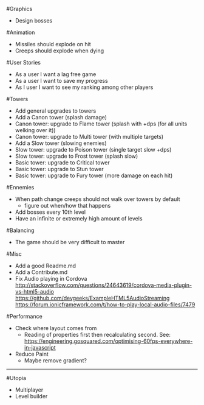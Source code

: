 #Graphics

- Design bosses


#Animation

- Missiles should explode on hit
- Creeps should explode when dying


#User Stories

- As a user I want a lag free game
- As a user I want to save my progress
- As I user I want to see my ranking among other players


#Towers

- Add general upgrades to towers
- Add a Canon tower (splash damage)
- Canon tower: upgrade to Flame tower (splash with +dps (for all units welking over it))
- Canon tower: upgrade to Multi tower (with multiple targets)
- Add a Slow tower (slowing enemies)
- Slow tower: upgrade to Poison tower (single target slow +dps)
- Slow tower: upgrade to Frost tower (splash slow)
- Basic tower: upgrade to Critical tower
- Basic tower: upgrade to Stun tower
- Basic tower: upgrade to Fury tower (more damage on each hit)


#Ennemies

- When path change creeps should not walk over towers by default
  - figure out when/how that happens
- Add bosses every 10th level
- Have an infinite or extremely high amount of levels


#Balancing

- The game should be very difficult to master


#Misc

- Add a good Readme.md
- Add a Contribute.md
- Fix Audio playing in Cordova
http://stackoverflow.com/questions/24643619/cordova-media-plugin-vs-html5-audio
https://github.com/devgeeks/ExampleHTML5AudioStreaming
https://forum.ionicframework.com/t/how-to-play-local-audio-files/7479


#Performance

- Check where layout comes from
  - Reading of properties first then recalculating second. See: https://engineering.gosquared.com/optimising-60fps-everywhere-in-javascript
- Reduce Paint
  - Maybe remove gradient?



---
#Utopia

- Multiplayer
- Level builder